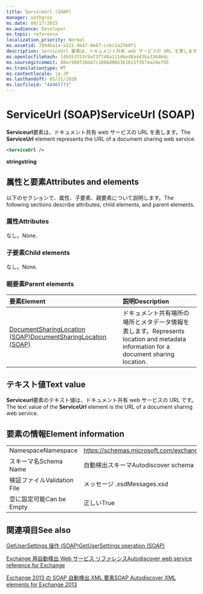 ```yaml
---
title: ServiceUrl (SOAP)
manager: sethgros
ms.date: 09/17/2015
ms.audience: Developer
ms.topic: reference
localization_priority: Normal
ms.assetid: 70946a1a-a121-4b47-8e67-ccbc1a25b0f1
description: ServiceUrl 要素は、ドキュメント共有 web サービスの URL を表します。
ms.openlocfilehash: 14b553f53c9af3f746a111d6e48a443ba33646dc
ms.sourcegitcommit: 88ec988f2bb67c1866d06b361615f3674a24e795
ms.translationtype: MT
ms.contentlocale: ja-JP
ms.lasthandoff: 05/31/2020
ms.locfileid: "44465773"
---
```

# <a name="serviceurl-soap"></a><span data-ttu-id="8ba07-103">ServiceUrl (SOAP)</span><span class="sxs-lookup"><span data-stu-id="8ba07-103">ServiceUrl (SOAP)</span></span>

<span data-ttu-id="8ba07-104">**Serviceurl**要素は、ドキュメント共有 web サービスの URL を表します。</span><span class="sxs-lookup"><span data-stu-id="8ba07-104">The **ServiceUrl** element represents the URL of a document sharing web service.</span></span> 
  
```XML
<ServiceUrl />
```

 <span data-ttu-id="8ba07-105">**string**</span><span class="sxs-lookup"><span data-stu-id="8ba07-105">**string**</span></span>
## <a name="attributes-and-elements"></a><span data-ttu-id="8ba07-106">属性と要素</span><span class="sxs-lookup"><span data-stu-id="8ba07-106">Attributes and elements</span></span>

<span data-ttu-id="8ba07-107">以下のセクションで、属性、子要素、親要素について説明します。</span><span class="sxs-lookup"><span data-stu-id="8ba07-107">The following sections describe attributes, child elements, and parent elements.</span></span>
  
### <a name="attributes"></a><span data-ttu-id="8ba07-108">属性</span><span class="sxs-lookup"><span data-stu-id="8ba07-108">Attributes</span></span>

<span data-ttu-id="8ba07-109">なし。</span><span class="sxs-lookup"><span data-stu-id="8ba07-109">None.</span></span>
  
### <a name="child-elements"></a><span data-ttu-id="8ba07-110">子要素</span><span class="sxs-lookup"><span data-stu-id="8ba07-110">Child elements</span></span>

<span data-ttu-id="8ba07-111">なし。</span><span class="sxs-lookup"><span data-stu-id="8ba07-111">None.</span></span>
  
### <a name="parent-elements"></a><span data-ttu-id="8ba07-112">親要素</span><span class="sxs-lookup"><span data-stu-id="8ba07-112">Parent elements</span></span>

|<span data-ttu-id="8ba07-113">**要素**</span><span class="sxs-lookup"><span data-stu-id="8ba07-113">**Element**</span></span>|<span data-ttu-id="8ba07-114">**説明**</span><span class="sxs-lookup"><span data-stu-id="8ba07-114">**Description**</span></span>|
|:-----|:-----|
|[<span data-ttu-id="8ba07-115">DocumentSharingLocation (SOAP)</span><span class="sxs-lookup"><span data-stu-id="8ba07-115">DocumentSharingLocation (SOAP)</span></span>](documentsharinglocation-soap.md) <br/> |<span data-ttu-id="8ba07-116">ドキュメント共有場所の場所とメタデータ情報を表します。</span><span class="sxs-lookup"><span data-stu-id="8ba07-116">Represents location and metadata information for a document sharing location.</span></span>  <br/> |
   
## <a name="text-value"></a><span data-ttu-id="8ba07-117">テキスト値</span><span class="sxs-lookup"><span data-stu-id="8ba07-117">Text value</span></span>

<span data-ttu-id="8ba07-118">**Serviceurl**要素のテキスト値は、ドキュメント共有 web サービスの URL です。</span><span class="sxs-lookup"><span data-stu-id="8ba07-118">The text value of the **ServiceUrl** element is the URL of a document sharing web service.</span></span> 
  
## <a name="element-information"></a><span data-ttu-id="8ba07-119">要素の情報</span><span class="sxs-lookup"><span data-stu-id="8ba07-119">Element information</span></span>

|||
|:-----|:-----|
|<span data-ttu-id="8ba07-120">Namespace</span><span class="sxs-lookup"><span data-stu-id="8ba07-120">Namespace</span></span>  <br/> |https://schemas.microsoft.com/exchange/2010/Autodiscover  <br/> |
|<span data-ttu-id="8ba07-121">スキーマ名</span><span class="sxs-lookup"><span data-stu-id="8ba07-121">Schema Name</span></span>  <br/> |<span data-ttu-id="8ba07-122">自動検出スキーマ</span><span class="sxs-lookup"><span data-stu-id="8ba07-122">Autodiscover schema</span></span>  <br/> |
|<span data-ttu-id="8ba07-123">検証ファイル</span><span class="sxs-lookup"><span data-stu-id="8ba07-123">Validation File</span></span>  <br/> |<span data-ttu-id="8ba07-124">メッセージ .xsd</span><span class="sxs-lookup"><span data-stu-id="8ba07-124">Messages.xsd</span></span>  <br/> |
|<span data-ttu-id="8ba07-125">空に設定可能</span><span class="sxs-lookup"><span data-stu-id="8ba07-125">Can be Empty</span></span>  <br/> |<span data-ttu-id="8ba07-126">正しい</span><span class="sxs-lookup"><span data-stu-id="8ba07-126">True</span></span>  <br/> |
   
## <a name="see-also"></a><span data-ttu-id="8ba07-127">関連項目</span><span class="sxs-lookup"><span data-stu-id="8ba07-127">See also</span></span>



[<span data-ttu-id="8ba07-128">GetUserSettings 操作 (SOAP)</span><span class="sxs-lookup"><span data-stu-id="8ba07-128">GetUserSettings operation (SOAP)</span></span>](getusersettings-operation-soap.md)


[<span data-ttu-id="8ba07-129">Exchange 用自動検出 Web サービス リファレンス</span><span class="sxs-lookup"><span data-stu-id="8ba07-129">Autodiscover web service reference for Exchange</span></span>](autodiscover-web-service-reference-for-exchange.md)
  
[<span data-ttu-id="8ba07-130">Exchange 2013 の SOAP 自動検出 XML 要素</span><span class="sxs-lookup"><span data-stu-id="8ba07-130">SOAP Autodiscover XML elements for Exchange 2013</span></span>](soap-autodiscover-xml-elements-for-exchange-2013.md)

